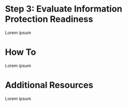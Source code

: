 # Step 3: Evaluate Information Protection Readiness
Lorem ipsum


# How To
Lorem ipsum


# Additional Resources
Lorem ipsum
